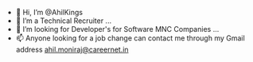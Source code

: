 - 👋 Hi, I’m @AhilKings
- 🌱 I’m a Technical Recruiter ...
- 💞️ I’m looking for Developer's for Software MNC Companies ...
- 📫 Anyone looking for a job change can contact me through my Gmail address ahil.moniraj@careernet.in

<!---
AhilKings/AhilKings is a ✨ special ✨ repository because its `README.md` (this file) appears on your GitHub profile.
You can click the Preview link to take a look at your changes.
--->
